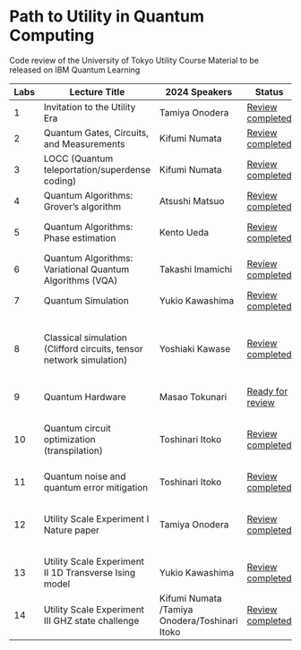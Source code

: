 # Path to Utility in Quantum Computing
Code review of the University of Tokyo Utility Course Material to be released on IBM Quantum Learning

| Labs  | Lecture Title | 2024 Speakers | Status | Reviewer |
| ---- | ------- | ------- | ------- | ------- |
| 1 | Invitation to the Utility Era | Tamiya Onodera |[Review completed](https://github.ibm.com/IBM-Q-General/utility-course-2024/tree/main/lab_01)| Derek Wang |
| 2 | Quantum Gates, Circuits, and Measurements | Kifumi Numata | [Review completed](https://github.ibm.com/IBM-Q-General/utility-course-2024/tree/main/lab_02) | Sebastian Brandhofer |
| 3 | LOCC (Quantum teleportation/superdense coding) | Kifumi Numata | [Review completed](https://github.ibm.com/IBM-Q-General/utility-course-2024/tree/main/lab_03)| Vishal Bajpe |
| 4 | Quantum Algorithms: Grover’s algorithm | Atsushi Matsuo | [Review completed](https://github.ibm.com/IBM-Q-General/utility-course-2024/tree/main/lab_04) | Vishal Bajpe |
| 5 | Quantum Algorithms: Phase estimation | Kento Ueda | [Review completed](https://github.ibm.com/IBM-Q-General/utility-course-2024/tree/main/lab_05) | Nate Earnest-Moble |
| 6 | Quantum Algorithms: Variational Quantum Algorithms (VQA) | Takashi Imamichi | [Review completed](https://github.ibm.com/IBM-Q-General/utility-course-2024/tree/main/lab_06)| Christopher Porter |
| 7 | Quantum Simulation | Yukio Kawashima | [Review completed](https://github.ibm.com/IBM-Q-General/utility-course-2024/tree/main/lab_07) | Ritajit Majumdar |
| 8 | Classical simulation (Clifford circuits, tensor network simulation) | Yoshiaki Kawase | [Review completed](https://github.ibm.com/IBM-Q-General/utility-course-2024/tree/main/lab_08) | Jessie Yu, Nate Earnest-Noble, Mirko Amico  |
| 9 | Quantum Hardware | Masao Tokunari | [Ready for review](https://github.ibm.com/IBM-Q-General/utility-course-2024/tree/main/lab_09) | Mirko Amico |
| 10 | Quantum circuit optimization (transpilation) | Toshinari Itoko | [Review completed](https://github.ibm.com/IBM-Q-General/utility-course-2024/tree/main/lab_10) | Nate Earnest-Noble, Mirko Amico |
| 11 | Quantum noise and quantum error mitigation | Toshinari Itoko | [Review completed](https://github.ibm.com/IBM-Q-General/utility-course-2024/tree/main/lab_11) |Jessie Yu |
| 12 | Utility Scale Experiment I Nature paper| Tamiya Onodera | [Review completed](https://github.ibm.com/IBM-Q-General/utility-course-2024/tree/main/lab_12) | Nate Earnest-Noble, Mirko Amico |
| 13 | Utility Scale Experiment II 1D Transverse Ising model| Yukio Kawashima | [Review completed](https://github.ibm.com/IBM-Q-General/utility-course-2024/tree/main/lab_13)| Jessie Yu  |
| 14 | Utility Scale Experiment III GHZ state challenge | Kifumi Numata /Tamiya Onodera/Toshinari Itoko |[Review completed](https://github.ibm.com/IBM-Q-General/utility-course-2024/tree/main/lab_14)| Jessie Yu  |
